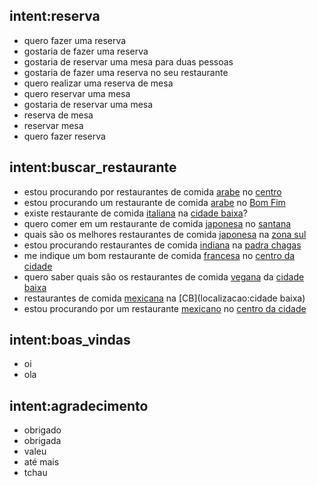 ## intent:reserva
- quero fazer uma reserva
- gostaria de fazer uma reserva
- gostaria de reservar uma mesa para duas pessoas
- gostaria de fazer uma reserva no seu restaurante
- quero realizar uma reserva de mesa
- quero reservar uma mesa
- gostaria de reservar uma mesa
- reserva de mesa
- reservar mesa
- quero fazer reserva

## intent:buscar_restaurante
- estou procurando por restaurantes de comida [arabe](culinaria) no [centro](localizacao)
- estou procurando um restaurante de comida [arabe](culinaria) no [Bom Fim](localizacao)
- existe restaurante de comida [italiana](culinaria) na [cidade baixa](localizacao)?
- quero comer em um restaurante de comida [japonesa](culinaria) no [santana](localizacao)
- quais são os melhores restaurantes de comida [japonesa](culinaria) na [zona sul](localizacao)
- estou procurando restaurantes de comida [indiana](culinaria) na [padra chagas](localizacao)
- me indique um bom restaurante de comida [francesa](culinaria) no [centro da cidade](localizacao:centro)
- quero saber quais são os restaurantes de comida [vegana](culinaria) da [cidade baixa](localizacao)
- restaurantes de comida [mexicana](culinaria) na [CB](localizacao:cidade baixa)
- estou procurando por um restaurante [mexicano](culinaria) no [centro da cidade](localizacao:centro)

## intent:boas_vindas
- oi
- ola

## intent:agradecimento
- obrigado
- obrigada
- valeu
- até mais
- tchau	
